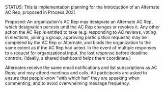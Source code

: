 STATUS: This is implementation planning for the introduction of an Alternate AC Rep, proposed in Process 2021. 

Proposed: 
An organization's AC Rep may designate an Alternate AC Rep, which designation persists until the AC Rep changes or revokes it. Any other action the AC Rep is entitled to take (e.g. responding to AC reviews, voting in elections, joining a group, approving participation requests) may be completed by the AC Rep or Alternate, and binds the organization to the same extent as if the AC Rep had acted. In the event of multiple responses to a request for organizational input, the last response before deadline controls. (Ideally, a shared dashboard helps them coordinate.)

Alternates receive the same email notifications and list subscriptions as AC Reps, and may attend meetings and calls. All participants are asked to ensure that people know "with which hat" they are speaking when commenting, and to avoid overwhelming message frequency.
